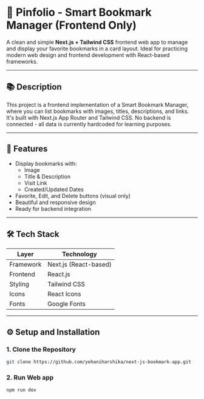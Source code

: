 # 🔖 Pinfolio - Smart Bookmark Manager (Frontend Only)

A clean and simple **Next.js + Tailwind CSS** frontend web app to manage and display your favorite bookmarks in a card layout. Ideal for practicing modern web design and frontend development with React-based frameworks.

---

## 📚 Description

This project is a frontend implementation of a Smart Bookmark Manager, where you can list bookmarks with images, titles, descriptions, and links. It's built with Next.js App Router and Tailwind CSS. No backend is connected - all data is currently hardcoded for learning purposes.

---

## 🚀 Features

- Display bookmarks with:
  - Image
  - Title & Description
  - Visit Link
  - Created/Updated Dates
- Favorite, Edit, and Delete buttons (visual only)
- Beautiful and responsive design
- Ready for backend integration

---

## 🛠️ Tech Stack

| Layer      | Technology                |
|------------|---------------------------|
| Framework  | Next.js (React-based)     |
| Frontend   | React.js                  |
| Styling    | Tailwind CSS              |
| Icons      | React Icons               |
| Fonts      | Google Fonts              |

---

## ⚙️ Setup and Installation

### 1. Clone the Repository

```bash
git clone https://github.com/yehaniharshika/next-js-bookmark-app.git
```

### 2. Run Web app
```bash
npm run dev
```